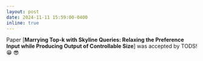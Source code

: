 ```yaml
---
layout: post
date: 2024-11-11 15:59:00-0400
inline: true
---
```


Paper [**Marrying Top-k with Skyline Queries: Relaxing the Preference Input while Producing Output of Controllable Size**] was accepted by TODS! :grin: :sunglasses:
